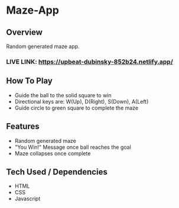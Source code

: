# Maze-App

## Overview 

Random generated maze app.  

### LIVE LINK: https://upbeat-dubinsky-852b24.netlify.app/

## How To Play

- Guide the ball to the solid square to win
- Directional keys are: W(Up), D(Right), S(Down), A(Left)
- Guide circle to green square to complete the maze

## Features 

- Random generated maze
- "You Win!" Message once ball reaches the goal
- Maze collapses once complete

## Tech Used / Dependencies

- HTML
- CSS
- Javascript 
